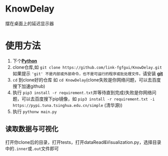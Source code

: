 # KnowDelay
摆在桌面上的延迟显示器

# 使用方法
1. 下个[**Python**](https://www.python.org/)
2. clone仓库,如 `git clone https://github.com/link-fgfgui/KnowDelay.git`<br/>如果提示 `'git' 不是内部或外部命令，也不是可运行的程序或批处理文件。`请安装 [**git**](https://git-scm.com/)
3. `cd` 到clone好的仓库 如 `cd KnowDelay`(clone失败是你网络问题，可以去百度搜下加速github)
4. 执行 `pip3 install -r requirement.txt`并等待直到完成(失败是你网络问题，可以去百度搜下pip镜像，如 `pip3 install -r requirement.txt -i https://pypi.tuna.tsinghua.edu.cn/simple` (清华源))
5. 执行 `pythonw main.py`
## 读取数据与可视化
打开你clone后的目录，打开tests，打开dataRead&Visualization.py，选择目录中的`.inner`或`.out`文件即可
